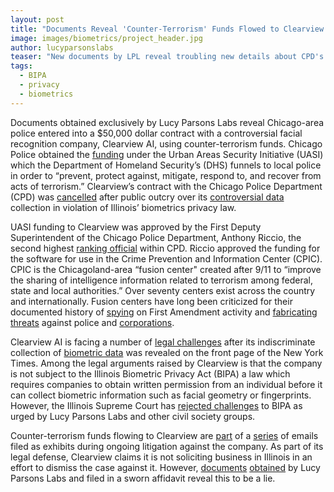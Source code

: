 ```yaml
---
layout: post
title: "Documents Reveal 'Counter-Terrorism' Funds Flowed to Clearview AI"
image: images/biometrics/project_header.jpg
author: lucyparsonslabs
teaser: "New documents by LPL reveal troubling new details about CPD's use of facial recognition"
tags:
  - BIPA
  - privacy
  - biometrics
---
```


Documents obtained exclusively by Lucy Parsons Labs reveal Chicago-area police
entered into a $50,000 dollar contract with a controversial facial recognition
company, Clearview AI, using counter-terrorism funds. Chicago Police obtained
the [funding](https://beta.documentcloud.org/documents/20400239-cpic_clearview_ai_refund_check_and_cancellation_memo) under the Urban Areas Security Initiative (UASI) which the
Department of Homeland Security’s (DHS) funnels to local police in order to
“prevent, protect against, mitigate, respond to, and recover from acts of
terrorism.” Clearview’s contract with the Chicago Police Department (CPD) was
[cancelled](https://chicago.suntimes.com/crime/2020/1/29/21080729/clearview-ai-facial-recognition-chicago-police-cpd) after public outcry over its [controversial data](https://beta.documentcloud.org/documents/20400239-cpic_clearview_ai_refund_check_and_cancellation_memo) collection in
violation of Illinois’ biometrics privacy law.

UASI funding to Clearview was approved by the First Deputy Superintendent of the
Chicago Police Department, Anthony Riccio, the second highest [ranking official](https://twitter.com/FOX2News/status/1323111377725198336)
within CPD. Riccio approved the funding for the software for use in the Crime
Prevention and Information Center (CPIC). CPIC is the Chicagoland-area “fusion
center" created after 9/11 to “improve the sharing of intelligence information
related to terrorism among federal, state and local authorities.” Over seventy
centers exist across the country and internationally. Fusion centers have long
been criticized for their documented history of [spying](https://theintercept.com/2020/08/17/blueleaks-california-ncric-black-lives-matter-protesters/) on First Amendment
activity and [fabricating](https://theintercept.com/2020/08/24/fbi-fusion-center-environmental-wind/) [threats](https://theintercept.com/2020/06/26/blueleaks-minneapolis-police-protest-fears/) against police and [corporations](https://theintercept.com/2020/10/16/wildfires-forest-jihad-blueleaks/).

Clearview AI is facing a number of [legal challenges](https://theintercept.com/2020/10/16/wildfires-forest-jihad-blueleaks/) after its indiscriminate
collection of [biometric data](https://www.nytimes.com/2020/01/18/technology/clearview-privacy-facial-recognition.html) was revealed on the front page of the New York
Times. Among the legal arguments raised by Clearview is that the company is
not subject to the Illinois Biometric Privacy Act (BIPA) a law which requires
companies to obtain written permission from an individual before it can collect
biometric information such as facial geometry or fingerprints. However, the
Illinois Supreme Court has [rejected challenges](https://lucyparsonslabs.com/posts/BIPA-Victory/) to BIPA as urged by Lucy Parsons
Labs and other civil society groups.

Counter-terrorism funds flowing to Clearview are [part](https://beta.documentcloud.org/documents/20400239-cpic_clearview_ai_refund_check_and_cancellation_memo) of a [series](https://beta.documentcloud.org/documents/20400238-cpic_clearview_ai_privacy_accuracy_test_and_use_memoranda_cpic_report) of emails
filed as exhibits during ongoing litigation against the company. As part of its
legal defense, Clearview claims it is not soliciting business in Illinois in an
effort to dismiss the case against it. However, [documents](https://beta.documentcloud.org/documents/20400243-spingfield_emails) [obtained](https://beta.documentcloud.org/documents/20400242-springfield_s19-92555-_redacted) by Lucy
Parsons Labs and filed in a sworn affidavit reveal this to be a lie.
